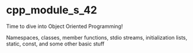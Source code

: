 # cpp_module_s_42
Time to dive into Object Oriented Programming!

Namespaces, classes, member functions, stdio streams,
initialization lists, static, const, and some other basic
stuff
